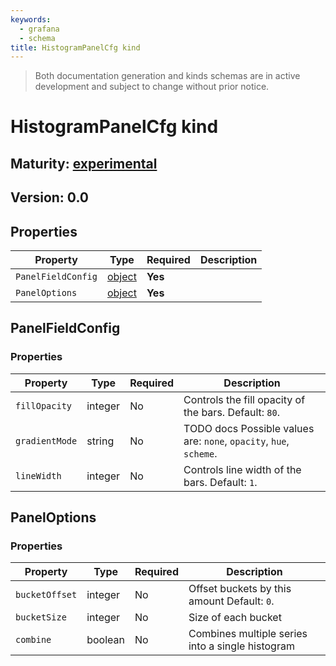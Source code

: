 ```yaml
---
keywords:
  - grafana
  - schema
title: HistogramPanelCfg kind
---
```

> Both documentation generation and kinds schemas are in active development and subject to change without prior notice.

# HistogramPanelCfg kind

## Maturity: [experimental](../../../maturity/#experimental)
## Version: 0.0

## Properties

| Property           | Type                        | Required | Description |
|--------------------|-----------------------------|----------|-------------|
| `PanelFieldConfig` | [object](#panelfieldconfig) | **Yes**  |             |
| `PanelOptions`     | [object](#paneloptions)     | **Yes**  |             |

## PanelFieldConfig

### Properties

| Property       | Type    | Required | Description                                                        |
|----------------|---------|----------|--------------------------------------------------------------------|
| `fillOpacity`  | integer | No       | Controls the fill opacity of the bars. Default: `80`.              |
| `gradientMode` | string  | No       | TODO docs Possible values are: `none`, `opacity`, `hue`, `scheme`. |
| `lineWidth`    | integer | No       | Controls line width of the bars. Default: `1`.                     |

## PanelOptions

### Properties

| Property       | Type    | Required | Description                                      |
|----------------|---------|----------|--------------------------------------------------|
| `bucketOffset` | integer | No       | Offset buckets by this amount Default: `0`.      |
| `bucketSize`   | integer | No       | Size of each bucket                              |
| `combine`      | boolean | No       | Combines multiple series into a single histogram |


